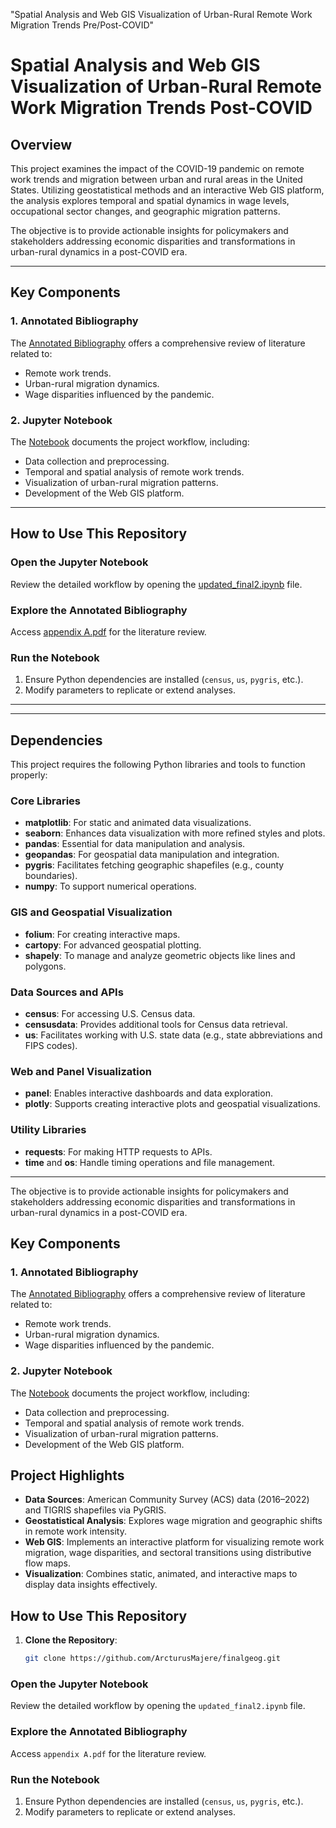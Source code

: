 "Spatial Analysis and Web GIS Visualization of Urban-Rural Remote Work Migration Trends Pre/Post-COVID"

# Spatial Analysis and Web GIS Visualization of Urban-Rural Remote Work Migration Trends Post-COVID

## Overview
This project examines the impact of the COVID-19 pandemic on remote work trends and migration between urban and rural areas in the United States. Utilizing geostatistical methods and an interactive Web GIS platform, the analysis explores temporal and spatial dynamics in wage levels, occupational sector changes, and geographic migration patterns.

The objective is to provide actionable insights for policymakers and stakeholders addressing economic disparities and transformations in urban-rural dynamics in a post-COVID era.

---

## Key Components

### 1. **Annotated Bibliography**
The [Annotated Bibliography](https://github.com/ArcturusMajere/finalgeog/blob/main/appendix%20A.pdf) offers a comprehensive review of literature related to:
- Remote work trends.
- Urban-rural migration dynamics.
- Wage disparities influenced by the pandemic.

### 2. **Jupyter Notebook**
The [Notebook](https://github.com/ArcturusMajere/finalgeog/blob/main/updated_final2.ipynb) documents the project workflow, including:
- Data collection and preprocessing.
- Temporal and spatial analysis of remote work trends.
- Visualization of urban-rural migration patterns.
- Development of the Web GIS platform.

---

## How to Use This Repository

### Open the Jupyter Notebook
Review the detailed workflow by opening the [updated_final2.ipynb](https://github.com/ArcturusMajere/finalgeog/blob/main/updated_final2.ipynb) file.

### Explore the Annotated Bibliography
Access [appendix A.pdf](https://github.com/ArcturusMajere/finalgeog/blob/main/appendix%20A.pdf) for the literature review.

### Run the Notebook
1. Ensure Python dependencies are installed (`census`, `us`, `pygris`, etc.).
2. Modify parameters to replicate or extend analyses.

---
---

## Dependencies

This project requires the following Python libraries and tools to function properly:

### Core Libraries
- **matplotlib**: For static and animated data visualizations.
- **seaborn**: Enhances data visualization with more refined styles and plots.
- **pandas**: Essential for data manipulation and analysis.
- **geopandas**: For geospatial data manipulation and integration.
- **pygris**: Facilitates fetching geographic shapefiles (e.g., county boundaries).
- **numpy**: To support numerical operations.

### GIS and Geospatial Visualization
- **folium**: For creating interactive maps.
- **cartopy**: For advanced geospatial plotting.
- **shapely**: To manage and analyze geometric objects like lines and polygons.

### Data Sources and APIs
- **census**: For accessing U.S. Census data.
- **censusdata**: Provides additional tools for Census data retrieval.
- **us**: Facilitates working with U.S. state data (e.g., state abbreviations and FIPS codes).

### Web and Panel Visualization
- **panel**: Enables interactive dashboards and data exploration.
- **plotly**: Supports creating interactive plots and geospatial visualizations.

### Utility Libraries
- **requests**: For making HTTP requests to APIs.
- **time** and **os**: Handle timing operations and file management.

---


The objective is to provide actionable insights for policymakers and stakeholders addressing economic disparities and transformations in urban-rural dynamics in a post-COVID era.

## Key Components
### 1. **Annotated Bibliography**
The [Annotated Bibliography](https://github.com/ArcturusMajere/finalgeog/blob/main/appendix%20A.pdf) offers a comprehensive review of literature related to:
- Remote work trends.
- Urban-rural migration dynamics.
- Wage disparities influenced by the pandemic.

### 2. **Jupyter Notebook**
The [Notebook](https://github.com/ArcturusMajere/finalgeog/blob/main/updated_final2.ipynb) documents the project workflow, including:
- Data collection and preprocessing.
- Temporal and spatial analysis of remote work trends.
- Visualization of urban-rural migration patterns.
- Development of the Web GIS platform.

## Project Highlights
- **Data Sources**: American Community Survey (ACS) data (2016–2022) and TIGRIS shapefiles via PyGRIS.
- **Geostatistical Analysis**: Explores wage migration and geographic shifts in remote work intensity.
- **Web GIS**: Implements an interactive platform for visualizing remote work migration, wage disparities, and sectoral transitions using distributive flow maps.
- **Visualization**: Combines static, animated, and interactive maps to display data insights effectively.



## How to Use This Repository
1. **Clone the Repository**:
   ```bash
   git clone https://github.com/ArcturusMajere/finalgeog.git

### Open the Jupyter Notebook
Review the detailed workflow by opening the `updated_final2.ipynb` file.

### Explore the Annotated Bibliography
Access `appendix A.pdf` for the literature review.

### Run the Notebook
1. Ensure Python dependencies are installed (`census`, `us`, `pygris`, etc.).
2. Modify parameters to replicate or extend analyses.



